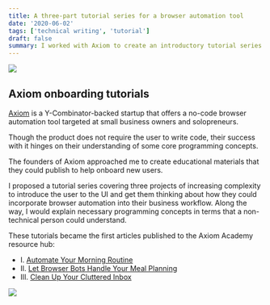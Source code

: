 ```yaml
---
title: A three-part tutorial series for a browser automation tool
date: '2020-06-02'
tags: ['technical writing', 'tutorial']
draft: false
summary: I worked with Axiom to create an introductory tutorial series to help onboard new users to their product.
---
```


![](/img/axiom/axiom-1.png)

## Axiom onboarding tutorials

[Axiom](https://axiom.ai) is a Y-Combinator-backed startup that offers a no-code browser automation tool targeted at small business owners and solopreneurs.

Though the product does not require the user to write code, their success with it hinges on their understanding of some core programming concepts.

The founders of Axiom approached me to create educational materials that they could publish to help onboard new users.

I proposed a tutorial series covering three projects of increasing complexity to introduce the user to the UI and get them thinking about how they could incorporate browser automation into their business workflow.
Along the way, I would explain necessary programming concepts in terms that a non-technical person could understand.

These tutorials became the first articles published to the Axiom Academy resource hub:

- I. [Automate Your Morning Routine](https://academy.axiom.ai/blog/automate-your-morning-routine.html)
- II. [Let Browser Bots Handle Your Meal Planning](https://academy.axiom.ai/blog/automate-your-meal-planning.html)
- III. [Clean Up Your Cluttered Inbox](https://academy.axiom.ai/blog/clean-up-your-cluttered-inbox.html)

![](/img/axiom/axiom-2.png)
